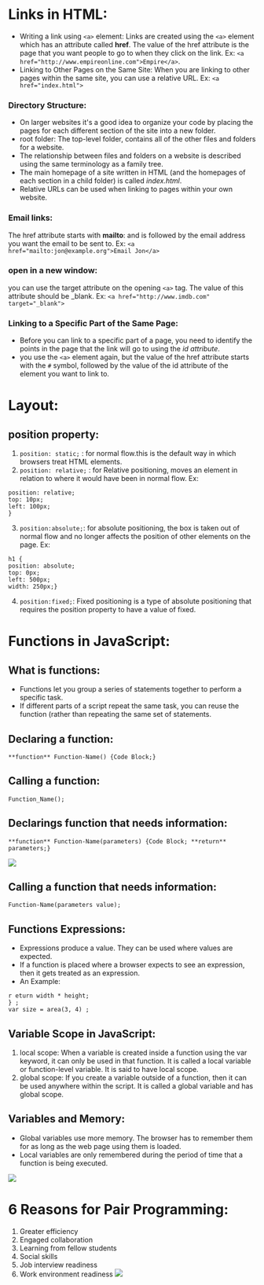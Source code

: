 # Links in HTML:
* Writing a link using `<a>` element:
Links are created using the `<a>` element which has an attribute called **href**. The value of the href attribute is the page that you want people to go to when they click on the link.
Ex: `<a href="http://www.empireonline.com">Empire</a>`.
* Linking to Other Pages on the Same Site:
When you are linking to other pages within the same site, you can use a relative URL.
Ex: `<a href="index.html">`

### Directory Structure:
* On larger websites it's a good idea to organize your code by placing the pages for each different section of the site into a new folder.
* root folder: The top-level folder, contains all of the other files and folders for a website.
* The relationship between files and folders on a website is described using the same terminology as a family tree.
* The main homepage of a site written in HTML (and the homepages of each section in a child folder) is called *index.html*.
* Relative URLs can be used when linking to pages within your own website.

### Email links:
The href attribute starts with **mailto**: and is followed by the email address you want the email to be sent to.
Ex: `<a href="mailto:jon@example.org">Email Jon</a>`

### open in a new window:
you can use the target attribute on the opening `<a>` tag. The value of this attribute should be _blank.
Ex: `<a href="http://www.imdb.com" target="_blank">`

### Linking to a Specific Part of the Same Page:
* Before you can link to a specific part of a page, you need to identify the points in the page that the link will go to using the *id attribute*.
* you use the `<a>` element again, but the value of the href attribute starts with the `#` symbol, followed by the value of the id attribute of the element you want to link to.

# Layout:
## position property:
1. `position: static;` : for normal flow.this is the default way in which browsers treat HTML elements.
2. `position: relative;` : for Relative positioning, moves an element in relation to where it would have been in normal flow.
Ex:
``` p.example {
position: relative;
top: 10px;
left: 100px;
}

```
3. `position:absolute;`: for absolute positioning, the box is taken out of normal flow and no longer affects the
position of other elements on the page.
Ex: 
```
h1 {
position: absolute;
top: 0px;
left: 500px;
width: 250px;}
```
4. `position:fixed;`: Fixed positioning is a type of absolute positioning that requires the position property to have a value of fixed.

# Functions in JavaScript:
## What is functions:
* Functions let you group a series of statements together to perform a specific task. 
* If different parts of a script repeat the same task, you can reuse the function (rather than repeating the same set of statements.
## Declaring a function:
`**function** Function-Name() {Code Block;}`
## Calling a function:
`Function_Name();`
## Declarings function that needs information:
`**function** Function-Name(parameters) {Code Block; **return** parameters;}`

![](https://res.cloudinary.com/practicaldev/image/fetch/s--pClJgvrv--/c_limit%2Cf_auto%2Cfl_progressive%2Cq_auto%2Cw_880/https://dev-to-uploads.s3.amazonaws.com/i/mt2jlra7jd5gdgl8up8y.png)

## Calling a function that needs information:
`Function-Name(parameters value);`

## Functions Expressions:
* Expressions produce a value. They can be used where values are expected.
* If a function is placed where a browser expects to see an expression, then it gets treated as an expression.
* An Example:
``` var ar ea = f unction(width, height) {
r eturn width * height;
} ;
var size = area(3, 4) ;
```
## Variable Scope in JavaScript:
1. local scope: When a variable is created inside a function using the var keyword, it can only be used in that function. It is called a local variable or function-level variable. It is said to have local scope.
2. global scope: If you create a variable outside of a function, then it can be used anywhere within the script. It is called a global variable and has global scope.

## Variables and Memory:
* Global variables use more memory. The browser has to remember them for as long as the web page using them is loaded.
* Local variables are only remembered during the period of time that a function is being executed.

![](https://i.imgur.com/iZ9I8lV.png)

# 6 Reasons for Pair Programming:
1. Greater efficiency
2. Engaged collaboration
3. Learning from fellow students
4. Social skills
5. Job interview readiness
6. Work environment readiness
![](https://stackify.com/wp-content/uploads/2017/05/Pair_Programming-e1496165906922-1280x720.png)